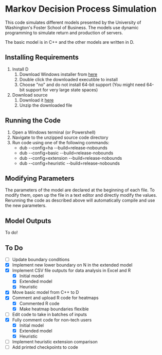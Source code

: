 # Markov Decision Process Simulation

This code simulates different models presented by the University of Washington's Foster School
of Business. The models use dynamic programming to simulate return and production of servers. 

The basic model is in C++ and the other models are written in D.

## Installing Requirements

1. Install D
    1. Download Windows installer from [here](http://downloads.dlang.org/releases/2.x/2.075.0/dmd-2.075.0.exe)
	2. Double click the downloaded executible to install
    3. Choose "no" and do not install 64-bit support (You might need 64-bit support for very large state spaces)
2. Download source
	1. Download it [here](https://github.com/pgluss/inventory-mdp/archive/master.zip)
	2. Unzip the downloaded file

## Running the Code

1. Open a Windows terminal (or Powershell)
2. Navigate to the unzipped source code directory
3. Run code using one of the following commands:
	- dub --config=ha --build=release-nobounds
	- dub --config=basic --build=release-nobounds
	- dub --config=extension --build=release-nobounds
	- dub --config=heuristic --build=release-nobounds

## Modifying Parameters

The parameters of the model are declared at the beginning of each file. To modify them, open up 
the file in a text editor and directly modify the values. Rerunning the code as described above 
will automatically compile and use the new parameters.

## Model Outputs

To do!

## To Do

- [ ] Update boundary conditions
- [X] Implement new lower boundary on N in the extended model
- [X] Implement CSV file outputs for data analysis in Excel and R
    - [X] Initial model
    - [X] Extended model
    - [X] Heuristic
- [X] Move basic model from C++ to D
- [X] Comment and upload R code for heatmaps
    - [X] Commented R code
    - [X] Make heatmap boundaries flexible
- [ ] Edit code to take in batches of inputs
- [X] Fully comment code for non-tech users
    - [X] Initial model
    - [X] Extended model
    - [X] Heuristic
- [ ] Implement heuristic extension comparison
- [ ] Add printed checkpoints to code
